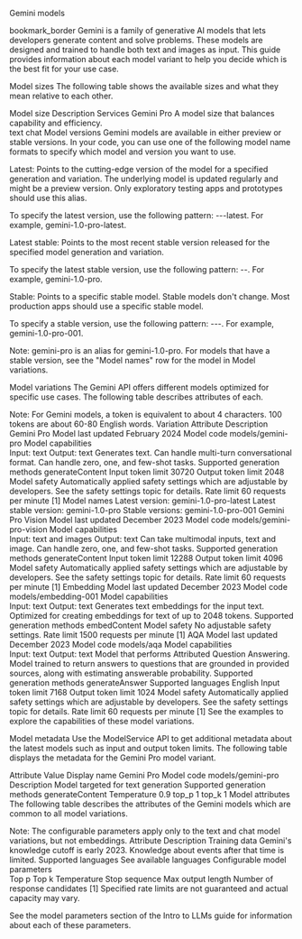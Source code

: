 Gemini models 

bookmark_border
Gemini is a family of generative AI models that lets developers generate content and solve problems. These models are designed and trained to handle both text and images as input. This guide provides information about each model variant to help you decide which is the best fit for your use case.

Model sizes
The following table shows the available sizes and what they mean relative to each other.

Model size	Description	Services
Gemini Pro	A model size that balances capability and efficiency.	
text
chat
Model versions
Gemini models are available in either preview or stable versions. In your code, you can use one of the following model name formats to specify which model and version you want to use.

Latest: Points to the cutting-edge version of the model for a specified generation and variation. The underlying model is updated regularly and might be a preview version. Only exploratory testing apps and prototypes should use this alias.

To specify the latest version, use the following pattern: <model>-<generation>-<variation>-latest. For example, gemini-1.0-pro-latest.

Latest stable: Points to the most recent stable version released for the specified model generation and variation.

To specify the latest stable version, use the following pattern: <model>-<generation>-<variation>. For example, gemini-1.0-pro.

Stable: Points to a specific stable model. Stable models don't change. Most production apps should use a specific stable model.

To specify a stable version, use the following pattern: <model>-<generation>-<variation>-<version>. For example, gemini-1.0-pro-001.

Note: gemini-pro is an alias for gemini-1.0-pro.
For models that have a stable version, see the "Model names" row for the model in Model variations.

Model variations
The Gemini API offers different models optimized for specific use cases. The following table describes attributes of each.

Note: For Gemini models, a token is equivalent to about 4 characters. 100 tokens are about 60-80 English words.
Variation	Attribute	Description
Gemini Pro	Model last updated	February 2024
Model code	models/gemini-pro
Model capabilities	
Input: text
Output: text
Generates text.
Can handle multi-turn conversational format.
Can handle zero, one, and few-shot tasks.
Supported generation methods	generateContent
Input token limit	30720
Output token limit	2048
Model safety	Automatically applied safety settings which are adjustable by developers. See the safety settings topic for details.
Rate limit	60 requests per minute [1]
Model names	
Latest version: gemini-1.0-pro-latest
Latest stable version: gemini-1.0-pro
Stable versions:
gemini-1.0-pro-001
Gemini Pro Vision	Model last updated	December 2023
Model code	models/gemini-pro-vision
Model capabilities	
Input: text and images
Output: text
Can take multimodal inputs, text and image.
Can handle zero, one, and few-shot tasks.
Supported generation methods	generateContent
Input token limit	12288
Output token limit	4096
Model safety	Automatically applied safety settings which are adjustable by developers. See the safety settings topic for details.
Rate limit	60 requests per minute [1]
Embedding	Model last updated	December 2023
Model code	models/embedding-001
Model capabilities	
Input: text
Output: text
Generates text embeddings for the input text.
Optimized for creating embeddings for text of up to 2048 tokens.
Supported generation methods	embedContent
Model safety	No adjustable safety settings.
Rate limit	1500 requests per minute [1]
AQA	Model last updated	December 2023
Model code	models/aqa
Model capabilities	
Input: text
Output: text
Model that performs Attributed Question Answering.
Model trained to return answers to questions that are grounded in provided sources, along with estimating answerable probability.
Supported generation methods	generateAnswer
Supported languages	English
Input token limit	7168
Output token limit	1024
Model safety	Automatically applied safety settings which are adjustable by developers. See the safety settings topic for details.
Rate limit	60 requests per minute [1]
See the examples to explore the capabilities of these model variations.

Model metadata
Use the ModelService API to get additional metadata about the latest models such as input and output token limits. The following table displays the metadata for the Gemini Pro model variant.

Attribute	Value
Display name	Gemini Pro
Model code	models/gemini-pro
Description	Model targeted for text generation
Supported generation methods	generateContent
Temperature	0.9
top_p	1
top_k	1
Model attributes
The following table describes the attributes of the Gemini models which are common to all model variations.

Note: The configurable parameters apply only to the text and chat model variations, but not embeddings.
Attribute	Description
Training data	Gemini's knowledge cutoff is early 2023. Knowledge about events after that time is limited.
Supported languages	See available languages
Configurable model parameters	
Top p
Top k
Temperature
Stop sequence
Max output length
Number of response candidates
[1] Specified rate limits are not guaranteed and actual capacity may vary.

See the model parameters section of the Intro to LLMs guide for information about each of these parameters.

